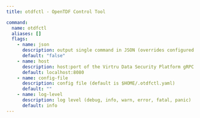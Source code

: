 ```yaml
---
title: otdfctl - OpenTDF Control Tool

command:
  name: otdfctl
  aliases: []
  flags:
    - name: json
      description: output single command in JSON (overrides configured output format)
      default: "false"
    - name: host
      description: host:port of the Virtru Data Security Platform gRPC server
      default: localhost:8080
    - name: config-file
      description: config file (default is $HOME/.otdfctl.yaml)
      default: ""
    - name: log-level
      description: log level (debug, info, warn, error, fatal, panic)
      default: info
---
```

